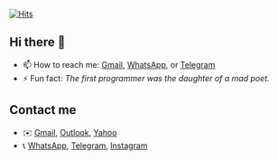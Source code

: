 [![Hits](https://hits.seeyoufarm.com/api/count/incr/badge.svg?url=https%3A%2F%2Fgithub.com%2Fsamueldanda&count_bg=%233DACC8&title_bg=%23555555&icon=tripadvisor.svg&icon_color=%23E7E7E7&title=hits&edge_flat=false)](https://hits.seeyoufarm.com)

## Hi there 👋

<!-- - - - 👯 I’m looking to collaborate on any android project -->
<!-- - - 🔭 I’m currently working on [Abasi](https://github.com/samueldanda/Abasi) -->
<!-- - 🌱 I’m currently learning [Kotlin](https://kotlinlang.org/) -->
- 📫 How to reach me: [Gmail](mailto:dandasamuel1@gmail.com), [WhatsApp](https://wa.me/255679065304), or [Telegram](https://t.me/iamsammysd)
- ⚡ Fun fact: *The first programmer was the daughter of a mad poet.*

## Contact me
<!-- - 🌐 [Website](https://samueldanda.com) -->
- ✉️ [Gmail](mailto:dandasamuel1@gmail.com), [Outlook](mailto:samuelsdanda@outlook.com), [Yahoo](mailto:samuel_danda@yahoo.com)
- 📞 [WhatsApp](https://wa.me/255679065304), [Telegram](https://t.me/iamsammysd), [Instagram](https://www.instagram.com/iamsammysd/)

<!--
## CV
- [Download](https://drive.google.com/file/d/1u9dpH0j4jib81jQw43tW6MJSrWLNRiA8/view?usp=drive_link)
 -->
  
<!--
## Fun Algo
```javascript
let facialExpression = "/*facial expression*/";

try {
    while (facialExpression == "Smiling") {
        console.log("I am happy!")
    }
  
} catch (ProgrammerFaceException) {
    console.log("Error 404!")
}
```
**samueldanda/samueldanda** is a ✨ _special_ ✨ repository because its `README.md` (this file) appears on your GitHub profile.

Here are some ideas to get you started:

- 🤔 I’m looking for help with ...
- 💬 Ask me about ...- 
- 😄 Pronouns: ...
-->
